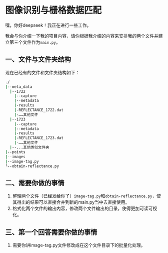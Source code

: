 # 图像识别与栅格数据匹配

嘿，你好deepseek！我正在进行一些工作。

我会与你介绍一下我的项目内容，请你根据我介绍的内容来安排我的两个文件并建立第三个文件作为`main.py`。

## 一、文件与文件夹结构

现在已经有的文件和文件夹结构如下：

```bash
./
|--meta_data
  |--1722
    |--capture
    |--metadata
    |-results
    |-REFLECTANCE_1722.dat
    |-……其他文件
  |--1723
    |--capture
    |--metadata
    |-results
    |-REFLECTANCE_1723.dat
    |-……其他文件
  |--...其他类似文件夹
|--points
|--images
|--image-tag.py
└--obtain-reflectance.py
```

## 二、需要你做的事情
1. 整理两个文件（已经发给你了）`image-tag.py`和`obtain-reflectance.py`，使其得出的结果可以直接合并到新的main.py当中去直接使用。
2. 格式化两个文件的输出内容，修改两个文件输出的目录，使得更加可读可视化。

## 三、第一个回答需要你做的事情
1. 需要你讲image-tag.py文件修改成在这个文件目录下的批量化处理。
